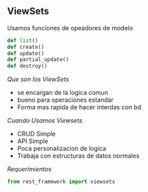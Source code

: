 ## ViewSets

Usamos funciones de opeadores de modelo <br>

```python
def list()
def create()
def update()
def partial_update()
def destroy()
```
*Que son los ViewSets*

- se encargan de la logica comun
- bueno para operaciones estandar
- Forma mas rapida de hacer interdas con bd

*Cuando Usamos Viewsets*

- CRUD Simple
- API Simple
- Poca personalizacion de logica
- Trabaja con estructuras de datos normales

_Requerimientos_

```python
from rest_framework import viewsets
```

